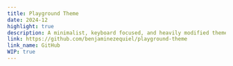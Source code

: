 ```yaml
---
title: Playground Theme
date: 2024-12
highlight: true
description: A minimalist, keyboard focused, and heavily modified theme for Obsidian.
link: https://github.com/benjaminezequiel/playground-theme
link_name: GitHub
WIP: true
---
```

